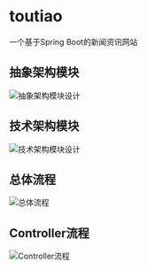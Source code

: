 # toutiao
一个基于Spring Boot的新闻资讯网站

## 抽象架构模块
![抽象架构模块设计](https://i.loli.net/2018/03/06/5a9ea28eeded1.png)

## 技术架构模块
![技术架构模块设计](https://i.loli.net/2018/03/06/5a9ea33d7743d.png)

## 总体流程
![总体流程](https://i.loli.net/2018/03/06/5a9ea9b0a153c.png)

## Controller流程
![Controller流程](https://i.loli.net/2018/03/06/5a9ea3f1aa7c9.png)
